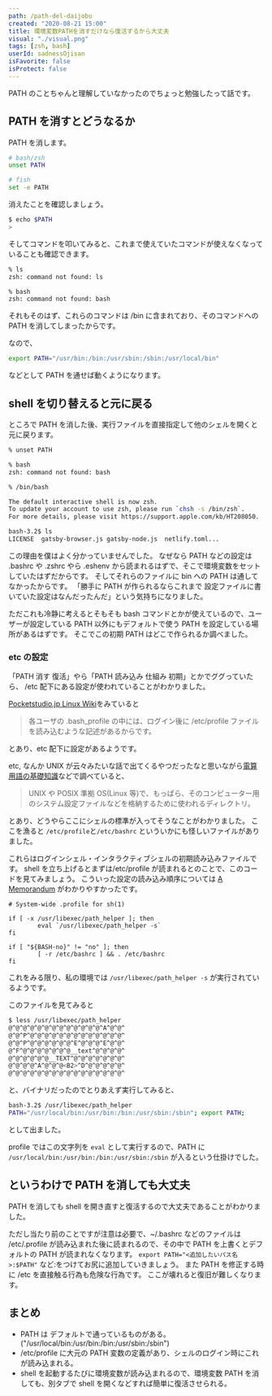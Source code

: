 ```yaml
---
path: /path-del-daijobu
created: "2020-08-21 15:00"
title: 環境変数PATHを消すだけなら復活するから大丈夫
visual: "./visual.png"
tags: [zsh, bash]
userId: sadnessOjisan
isFavorite: false
isProtect: false
---
```


PATH のことちゃんと理解していなかったのでちょっと勉強したって話です。

## PATH を消すとどうなるか

PATH を消します。

```sh
# bash/zsh
unset PATH

# fish
set -e PATH
```

消えたことを確認しましょう。

```sh
$ echo $PATH
>
```

そしてコマンドを叩いてみると、これまで使えていたコマンドが使えなくなっていることも確認できます。

```sh
% ls
zsh: command not found: ls

% bash
zsh: command not found: bash
```

それもそのはず、これらのコマンドは /bin に含まれており、そのコマンドへの PATH を消してしまったからです。

なので、

```sh
export PATH="/usr/bin:/bin:/usr/sbin:/sbin:/usr/local/bin"
```

などとして PATH を通せば動くようになります。

## shell を切り替えると元に戻る

ところで PATH を消した後、実行ファイルを直接指定して他のシェルを開くと元に戻ります。

```sh
% unset PATH

% bash
zsh: command not found: bash

% /bin/bash

The default interactive shell is now zsh.
To update your account to use zsh, please run `chsh -s /bin/zsh`.
For more details, please visit https://support.apple.com/kb/HT208050.

bash-3.2$ ls
LICENSE  gatsby-browser.js gatsby-node.js  netlify.toml...
```

この理由を僕はよく分かっていませんでした。
なぜなら PATH などの設定は .bashrc や .zshrc やら .eshenv から読まれるはずで、そこで環境変数をセットしていたはずだからです。
そしてそれらのファイルに bin への PATH は通してなかったからです。
「勝手に PATH が作られるならこれまで 設定ファイルに書いていた設定はなんだったんだ」という気持ちになりました。

ただこれも冷静に考えるとそもそも bash コマンドとかが使えているので、ユーザーが設定している PATH 以外にもデフォルトで使う PATH を設定している場所があるはずです。
そこでこの初期 PATH はどこで作られるか調べました。

### etc の設定

「PATH 消す 復活」やら「PATH 読み込み 仕組み 初期」とかでググっていたら、 /etc 配下にある設定が使われていることがわかりました。

[Pocketstudio.jp Linux Wiki](<http://pocketstudio.jp/linux/?%A5%D1%A5%B9(PATH)%A4%CE%B3%CE%C7%A7%A4%C8%C0%DF%C4%EA%CA%FD%CB%A1%A4%CF%A1%A9>)をみていると

> 各ユーザの .bash_profile の中には、ログイン後に /etc/profile ファイルを読み込むような記述があるからです。

とあり、etc 配下に設定があるようです。

etc, なんか UNIX が云々みたいな話で出てくるやつだったなと思いながら[電算用語の基礎知識](https://www.wdic.org/w/TECH//etc)などで調べていると、

> UNIX や POSIX 準拠 OS(Linux 等)で、もっぱら、そのコンピューター用のシステム設定ファイルなどを格納するために使われるディレクトリ。

とあり、どうやらここにシェルの標準が入ってそうなことがわかりました。
ここを漁ると `/etc/profile`と`/etc/bashrc` といういかにも怪しいファイルがありました。

これらはログインシェル・インタラクティブシェルの初期読み込みファイルです。
shell を立ち上げるとまずは/etc/profile が読まれるとのことで、このコードを見てみましょう。
こういった設定の読み込み順序については [A Memorandum](https://blog1.mammb.com/entry/2019/12/01/090000) がわかりやすかったです。

```sh:title=profile
# System-wide .profile for sh(1)

if [ -x /usr/libexec/path_helper ]; then
        eval `/usr/libexec/path_helper -s`
fi

if [ "${BASH-no}" != "no" ]; then
        [ -r /etc/bashrc ] && . /etc/bashrc
fi
```

これをみる限り、私の環境では `/usr/libexec/path_helper -s` が実行されているようです。

このファイルを見てみると

```sh
$ less /usr/libexec/path_helper
@^@^@^@^@^@^@^@^@^@^@^@^@^A^@^@^
@^@^P^@^@^@^@^@^@^@^@^@^@^@^@^@^
@^@^P^@^@^@^@^@^@^E^@^@^@^E^@^@^
@^F^@^@^@^@^@^@^@__text^@^@^@^@^
@^@^@^@^@^@__TEXT^@^@^@^@^@^@^@^
@^@^@^@^A^@^@^@<B2>^D^@^@^@^@^@^
@^@^@^@^@^@^@^@^@^@^@^@^@^@^@^@^
```

と、バイナリだったのでとりあえず実行してみると、

```sh
bash-3.2$ /usr/libexec/path_helper
PATH="/usr/local/bin:/usr/bin:/bin:/usr/sbin:/sbin"; export PATH;
```

として出ました。

profile ではこの文字列を `eval` として実行するので、PATH に `/usr/local/bin:/usr/bin:/bin:/usr/sbin:/sbin` が入るという仕掛けでした。

## というわけで PATH を消しても大丈夫

PATH を消しても shell を開き直すと復活するので大丈夫であることがわかりました。

ただし当たり前のことですが注意は必要で、~/.bashrc などのファイルは /etc/.profile が読み込まれた後に読まれるので、その中で PATH を上書くとデフォルトの PATH が読まれなくなります。
`export PATH="<追加したいパス名>:$PATH"` など:をつけてお尻に追加していきましょう。
また PATH を修正する時に /etc を直接触る行為も危険な行為です。
ここが壊れると復旧が難しくなります。

## まとめ

- PATH は デフォルトで通っているものがある。("/usr/local/bin:/usr/bin:/bin:/usr/sbin:/sbin")
- /etc/profile に大元の PATH 変数の定義があり、シェルのログイン時にこれが読み込まれる。
- shell を起動するたびに環境変数が読み込まれるので、環境変数 PATH を消しても、別タブで shell を開くなどすれば簡単に復活させられる。
